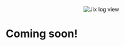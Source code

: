 <p align="center">
  <img src="https://raw.githubusercontent.com/tomas/jix/master/screenshot.png" alt="Jix log view" />
</p>

# Coming soon!

